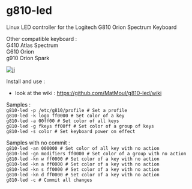 # g810-led

Linux LED controller for the Logitech G810 Orion Spectrum Keyboard

Other compatible keyboard :</br>
G410 Atlas Spectrum</br>
G610 Orion</br>
g910 Orion Spark

![jj](https://raw.githubusercontent.com/MatMoul/g810-led/master/pictures/logitech_g810-2.jpg)

Install and use :</br>
- look at the wiki : https://github.com/MatMoul/g810-led/wiki

Samples :</br>
`g810-led -p /etc/g810/profile # Set a profile`</br>
`g810-led -k logo ff0000 # Set color of a key`</br>
`g810-led -a 00ff00 # Set color of all keys`</br>
`g810-led -g fkeys ff00ff # Set color of a group of keys`</br>
`g810-led -s color # Set keyboard power on effect`</br>

Samples with no commit :</br>
`g810-led -an 000000 # Set color of all key with no action`</br>
`g810-led -gn modifiers ff0000 # Set color of a group with no action`</br>
`g810-led -kn w ff0000 # Set color of a key with no action`</br>
`g810-led -kn a ff0000 # Set color of a key with no action`</br>
`g810-led -kn s ff0000 # Set color of a key with no action`</br>
`g810-led -kn d ff0000 # Set color of a key with no action`</br>
`g810-led -c # Commit all changes`</br>
